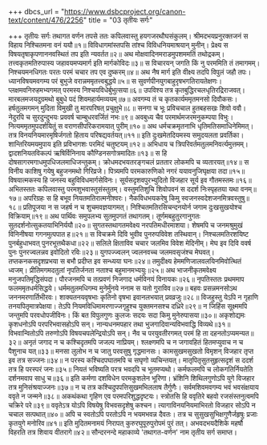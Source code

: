 +++
dbcs_url = "https://www.dsbcproject.org/canon-text/content/476/2256"
title = "03 तृतीयः सर्गः"

+++
तृतीयः सर्गः
तथागत वर्णन
तपसे ततः कपिलवास्तु हयगजरथौघसंकुलम्। 
श्रीमदभयप्रनुरक्तजनं स विहाय निश्चितमना वनं ययौ॥१॥
विविधागमांस्तपसि तांश्च विविधनियमाश्रयान् मुनीन्। 
प्रेक्ष्य स विषयतृषाकृपणाननवस्थितं तप इति न्यवर्तत॥२॥
अथ मोक्षवादिनमराडमुपशममतिं तथोद्रकम्। 
तत्त्वकृतमतिरुपास्य जहावयमप्यमार्ग इति मार्गकोविदः॥३॥
स विचारयन् जगति किं नु परममिति तं तमागमम्। 
निश्चयमनधिगतः परतः परमं चचार तप एव दुष्करम्॥४॥
अथ नैष मार्ग इति वीक्ष्य तदपि विपुलं जहौ तपः। 
ध्यानविषयमवगम्य परं बुभुजे वरान्नममृतत्त्वबुद्धये॥५॥
स सुवर्णपीनयुगबाहुरृषभगतिरायतेक्षणः। 
प्लक्षमवनिरुहमभ्यगमत् परमस्य निश्चयविधेर्बुभुत्सया॥६॥
उपविश्य तत्र कृतबुद्धिरचलधृतिरद्रिराजवत्। 
मारबलमजयदुग्रमथो बुबुधे पदं शिवमहार्यमव्ययम्॥७॥
अवगम्य तं च कृतकार्यममृतमनसो दिवौकसः। 
हर्षतुलमगमन् मुदिता विमुखी तु मारपरिषत् प्रचुक्षुभे॥८॥
सनगा च भूः प्रविचचाल हुतबहसखः शिवो ववौ। 
नेदुरपि च सुरदुन्दुभयः प्रववर्ष चाम्बुधरवर्जितं नभः॥९॥
अवबुध्य चैव परमार्थमजरमनुकम्पया विभुः। 
नित्यममृतमुपदर्शयितुं स वराणसीपरिकरामयात् पुरीम्॥१०॥
अथ धर्मचक्रमृतनाभि धृतिमतिसमाधिनेमिमत्।
तत्र विनयनियमारमृषिर्जगतो हिताय परिषद्यवर्तयत्॥११॥
इति दुःखमेतदियमस्य समुदयलता प्रवर्तिका। 
शान्तिरियमयमुपाय इति प्रविभागशः परमिदं चतुष्टयम्॥१२॥
अभिधाय च त्रिपरिवर्तमतुलमनिवर्त्यमुत्तमम्। 
द्वादशनियतविकल्पं ऋषिर्विनिनाय कौण्डिनसगोत्रमादितः॥१३॥
स हि दोषसागरमगाधमुपधिजलमाधिजन्तुकम्। 
क्रोधमदभयतरङ्गचलं प्रततार लोकमपि च व्यतारयत्॥१४॥
स विनीय काशिषु गयेषु बहुजनमथो गिरिव्रजे। 
पित्र्यमपि परमकारुणिको नगरं ययावनुजिघृक्षया तदा॥१५॥
विषयात्मकस्य हि जनस्य बहुविविधमार्गसेविनः। 
सूर्यसदृशवपुरभ्युदितो विजहार सूर्य इव गौतमस्तमः॥१६॥
अभितस्ततः कपिलवास्तु परमशुभवास्तुसंस्तुतम्। 
वस्तुमतिशुचि शिवोपवनं स ददर्श निःस्पृहतया यथा वनम्॥१७॥
अपरिग्रहः स हि बभूव नियतमतिरात्मनीश्वरः। 
नैकविधभयकरेषु किमु स्वजनस्वदेशजनमित्रवस्तुषु॥१८॥
प्रतिपूजया न स जहर्ष न च शुचमवज्ञयागमत्। 
निश्चितमतिरसिचन्दनयोर्न जगाम दुःखसुखयोश्च विक्रियाम्॥१९॥
अथ पार्थिवः समुपलभ्य सुतमुपगतं तथागतम्। 
तूर्णमबहुतुरगानुगतः सुतदर्शनोत्सुकतयाभिनिर्ययौ॥२०॥
सुगतस्तथागतमवेक्ष्य नरपतिमधीरमाशया। 
शेषमपि च जनमश्रुमुखं विनिनीषया गगनमुत्पपात ह॥२१॥
स विचक्रमे दिवि भुवीव पुनरुपविवेश तस्थिवान्। 
निश्चलमतिरशयिष्ट पुनर्बहुधाभवत् पुनरभूत्तथैकधा॥२२॥
सलिले क्षिताविव चचार जलमिव विवेश मेदिनीम्। 
मेघ इव दिवि ववर्ष पुनः पुनरज्वलन्नव इवोदितो रविः॥२३॥
युगपज्ज्वलन् ज्वलनवच्च जलमवसृजंश्च मेघवत्। 
तप्तकनकसदृशप्रभया स बभौ प्रदीप्त इव सन्ध्यया घनः॥२४॥
तमुदीक्ष्य हेममणिजालवलयिनमिवोत्थितं ध्वजम्। 
प्रीतिमगमदतुलां नृपतिर्जनता नताश्च बहुमानमभ्ययुः॥२५॥
अथ भाजनीकृतमवेक्ष्य मनुजपतिमृद्धिसंपदा। 
पौरजनमपि च तत्प्रवणं निजगाद धर्मविनयं विनायकः॥२६॥
नृपतिस्ततः प्रथममाप फलममृतधर्मसिद्धये। 
धर्ममतुलमधिगम्य मुनेर्मुंनये ननाम स यतो गुराविव॥२७॥
बहवः प्रसन्नमनसोऽथ जननमरणार्तिभीरवः।
शाक्यतनयवृषभाः कृतिनो वृषभा इवानलभयात् प्रवव्रजुः॥२८॥
विजहुस्तु येऽपि न गृहाणि तनयपितृमात्रपेक्षया। 
तेऽपि नियमविधिमामरणाज्जगृहुश्च युक्तमनसश्च दध्रिरे॥२९॥
न जिहिंस सूक्ष्ममपि जन्तुमपि परवधोपजीविनः। 
किं बत विपुलगुणः कुलजः सदयः सदा किमु मुनेरुपासया॥३०॥
अकृशोद्यमः कृशधनोऽपि परपरिभवासहोऽपि सन्। 
नान्यधनमपहार तथा भुजगादिवान्यविभवाद्धि विव्यथे॥३१॥
विभवान्वितोऽपि तरुणोऽपि विषयचपलेन्द्रियोऽपि सन्। 
नैव च परयुवतीरगमत् परमं हि ता दहनतोऽप्यमन्यत॥३२॥
अनृतं जगाद न च कश्चिदृतमपि जजल्प नाप्रियम्। 
श्लक्ष्णमपि च न जगावहितं हितमप्युवाच न च पैशुनाच यत्॥३३॥
मनसा लुलोभ न च जातु परवसुषु गृद्धमानसः। 
कामसुखमसुखतो विमृशन् विजहार तृप्त इव तत्र सज्जनः॥३४॥
न परस्य कश्चिदपघातमपि च सघृणो व्यचिन्तयत्। 
मातृपितृसुतसुहृत्सदृशं स ददर्श तत्र हि परस्परं जनः॥३५॥
नियतं भविष्यति परत्र भवदपि च भूतमप्यथो।
कर्मफलमपि च लोकगतिर्नियतेति दर्शनमवाप साधु च॥३६॥
इति कर्मणा दशविधेन परमकुशलेन भूरिणा। 
भ्रंशिनि शिथिलगुणोऽपि युगे विजहार तत्र मुनिसंश्रयाज्जनः॥३७॥
न च तत्र कश्चिदुपपत्तिसुखमभिललाष तैर्गुणैः। 
सर्वमशिवमवगम्य भवं भवसंक्षयाय ववृते न जन्मने॥३८॥
अकथंकथा गृहिण एव परमपरिशुद्धदृष्टयः। 
स्त्रोतसि हि ववृतिरे बहवो रजसंस्तनुत्वमपि चक्रिरे परे॥३९॥
ववृतेऽत्र योऽपि विषयेषु विभवसदृशेषु कश्चन। 
त्यागाविनयनियमाभिरतो विजहार सोऽपि न चचाल सत्पथात्॥४०॥
अपि च स्वतोऽपि परतोऽपि न भयमभवन्न दैवतः। 
तत्र च सुसुखसुभिक्षगुणैर्जहृषुः प्रजाः कृतयुगे मनोरिव॥४१॥
इति मुदितमनामयं निरापत् कुरुरघुपूरुपुरोपमं पुरं तत्। 
अभवदभयदैशिके महर्षौ विहरति तत्र शिवाय वीतरागे॥४२॥
सौन्दरनन्दे महाकाव्ये  'तथागत-वर्णन' नाम तृतीय सर्ग समाप्त।
